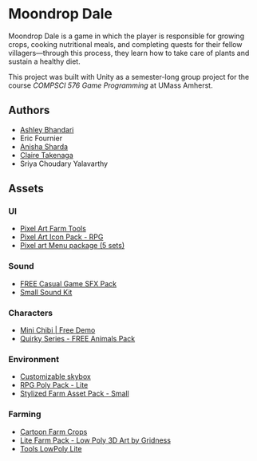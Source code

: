 # Moondrop Dale

Moondrop Dale is a game in which the player is responsible for growing crops, cooking nutritional meals, and completing quests for their fellow villagers—through this process, they learn how to take care of plants and sustain a healthy diet.

This project was built with Unity as a semester-long group project for the course *COMPSCI 576 Game Programming* at UMass Amherst.

## Authors
- [Ashley Bhandari](https://github.com/ashleybhandari)
- Eric Fournier
- [Anisha Sharda](https://github.com/anishard)
- [Claire Takenaga](https://github.com/claireat)
- Sriya Choudary Yalavarthy

## Assets

### UI
- [Pixel Art Farm Tools](https://assetstore.unity.com/packages/2d/gui/icons/pixel-art-farm-tools-266351)
- [Pixel Art Icon Pack - RPG](https://assetstore.unity.com/packages/2d/gui/icons/pixel-art-icon-pack-rpg-158343)
- [Pixel art Menu package (5 sets)](https://assetstore.unity.com/packages/2d/gui/pixel-art-menu-package-5-sets-275304)

### Sound
- [FREE Casual Game SFX Pack](https://assetstore.unity.com/packages/audio/sound-fx/free-casual-game-sfx-pack-54116)
- [Small Sound Kit](https://assetstore.unity.com/packages/audio/sound-fx/small-sound-kit-300582)

### Characters
- [Mini Chibi | Free Demo](https://assetstore.unity.com/packages/3d/characters/humanoids/mini-chibi-free-demo-256316)
- [Quirky Series - FREE Animals Pack](https://assetstore.unity.com/packages/3d/characters/animals/quirky-series-free-animals-pack-178235)

### Environment
- [Customizable skybox](https://assetstore.unity.com/packages/2d/textures-materials/sky/customizable-skybox-174576)
- [RPG Poly Pack - Lite](https://assetstore.unity.com/packages/3d/environments/landscapes/rpg-poly-pack-lite-148410)
- [Stylized Farm Asset Pack - Small](https://assetstore.unity.com/packages/3d/props/stylized-farm-asset-pack-small-276993)

### Farming
- [Cartoon Farm Crops](https://assetstore.unity.com/packages/3d/vegetation/plants/cartoon-farm-crops-79777)
- [Lite Farm Pack - Low Poly 3D Art by Gridness](https://assetstore.unity.com/packages/3d/environments/industrial/lite-farm-pack-low-poly-3d-art-by-gridness-243315)
- [Tools LowPoly Lite](https://assetstore.unity.com/packages/3d/props/tools/tools-lowpoly-lite-278877)